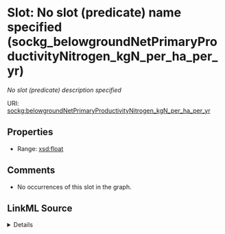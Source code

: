 

# Slot: No slot (predicate) name specified (sockg_belowgroundNetPrimaryProductivityNitrogen_kgN_per_ha_per_yr)


_No slot (predicate) description specified_







URI: [sockg:belowgroundNetPrimaryProductivityNitrogen_kgN_per_ha_per_yr](https://idir.uta.edu/sockg-ontology/docs/belowgroundNetPrimaryProductivityNitrogen_kgN_per_ha_per_yr)



<!-- no inheritance hierarchy -->








## Properties

* Range: [xsd:float](http://www.w3.org/2001/XMLSchema#float)





## Comments

* No occurrences of this slot in the graph.



## LinkML Source

<details>

```yaml
name: sockg_belowgroundNetPrimaryProductivityNitrogen_kgN_per_ha_per_yr
description: No slot (predicate) description specified
title: No slot (predicate) name specified
comments:
- No occurrences of this slot in the graph.
from_schema: soc-kg
rank: 1000
domain: sockg_Grazing
slot_uri: sockg:belowgroundNetPrimaryProductivityNitrogen_kgN_per_ha_per_yr
alias: sockg_belowgroundNetPrimaryProductivityNitrogen_kgN_per_ha_per_yr
range: float

```
</details>